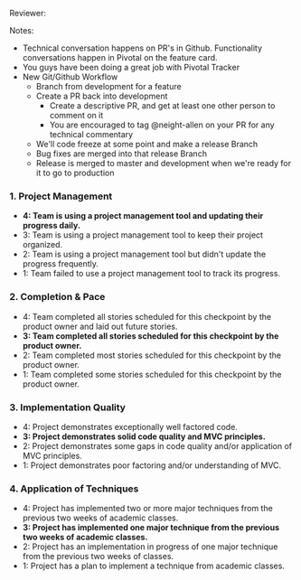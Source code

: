 Reviewer:

Notes:

- Technical conversation happens on PR's in Github. Functionality conversations happen in Pivotal on the feature card.
- You guys have been doing a great job with Pivotal Tracker
- New Git/Github Workflow
  - Branch from development for a feature
  - Create a PR back into development
    - Create a descriptive PR, and get at least one other person to comment on it
    - You are encouraged to tag @neight-allen on your PR for any technical commentary
  - We'll code freeze at some point and make a release Branch
  - Bug fixes are merged into that release Branch
  - Release is merged to master and development when we're ready for it to go to production


### 1. Project Management

* **4: Team is using a project management tool and updating their progress daily.**
* 3: Team is using a project management tool to keep their project organized.
* 2: Team is using a project management tool but didn't update the progress frequently.
* 1: Team failed to use a project management tool to track its progress.

### 2. Completion & Pace

* 4: Team completed all stories scheduled for this checkpoint by the product owner and laid out future stories.
* **3: Team completed all stories scheduled for this checkpoint by the product owner.**
* 2: Team completed most stories scheduled for this checkpoint by the product owner.
* 1: Team completed some stories scheduled for this checkpoint by the product owner.

### 3. Implementation Quality

* 4: Project demonstrates exceptionally well factored code.
* **3: Project demonstrates solid code quality and MVC principles.**
* 2: Project demonstrates some gaps in code quality and/or application of MVC principles.
* 1: Project demonstrates poor factoring and/or understanding of MVC.

### 4. Application of Techniques

* 4: Project has implemented two or more major techniques from the previous two weeks of academic classes.
* **3: Project has implemented one major technique from the previous two weeks of academic classes.**
* 2: Project has an implementation in progress of one major technique from the previous two weeks of classes.
* 1: Project has a plan to implement a technique from academic classes.
